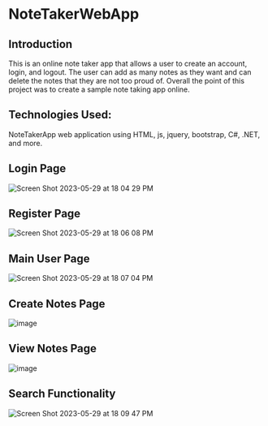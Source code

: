 # NoteTakerWebApp
## Introduction
This is an online note taker app that allows a user to create an account, login, and logout. The user can add as many notes as they want and can delete the notes that they are not too proud of. Overall the point of this project was to create a sample note taking app online.

## Technologies Used:
NoteTakerApp web application using HTML, js, jquery, bootstrap, C#, .NET, and more.

## Login Page
![Screen Shot 2023-05-29 at 18 04 29 PM](https://github.com/MatthewAjayi/NoteTakerWebApp/assets/38151359/e421330f-70cc-41ff-8bf6-8480970da180)

## Register Page
![Screen Shot 2023-05-29 at 18 06 08 PM](https://github.com/MatthewAjayi/NoteTakerWebApp/assets/38151359/331e97d7-c1c6-44cb-815b-5e42ee04f385)

## Main User Page
![Screen Shot 2023-05-29 at 18 07 04 PM](https://github.com/MatthewAjayi/NoteTakerWebApp/assets/38151359/b76863b0-7380-4927-9970-a0bbac37bfa7)

## Create Notes Page
![image](https://github.com/MatthewAjayi/NoteTakerWebApp/assets/38151359/c2140368-3671-4a13-9bfe-40ee0c66b328)

## View Notes Page
![image](https://github.com/MatthewAjayi/NoteTakerWebApp/assets/38151359/2f8b5967-475c-4973-9e0c-0830d973e863)

## Search Functionality
![Screen Shot 2023-05-29 at 18 09 47 PM](https://github.com/MatthewAjayi/NoteTakerWebApp/assets/38151359/f04f95b1-7dea-45e1-9a7f-536ab0b1ef10)

